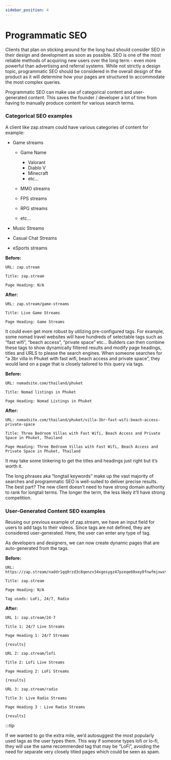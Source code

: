 ```yaml
---
sidebar_position: 4
---
```


# Programmatic SEO

Clients that plan on sticking around for the long haul should consider SEO in their design and development as soon as possible. SEO is one of the most reliable methods of acquiring new users over the long term - even more powerful than advertising and referral systems. While not strictly a design topic, programmatic SEO should be considered in the overall design of the product as it will determine how your pages are structured to accommodate the most complex queries.

  

Programmatic SEO can make use of categorical content and user-generated content. This saves the founder / developer a lot of time from having to manually produce content for various search terms.

  

### Categorical SEO examples

  

A client like zap.stream could have various categories of content for example:

-   Game streams
    -   Game Name
        -   Valorant
        -   Diablo V
        -   Minecraft 
        -   etc...
    -   MMO streams
    
    -   FPS streams
    
    -   RPG streams
    
    -   etc…
    

-   Music Streams
    
-   Casual Chat Streams
    
-   eSports streams
    

  

**Before:**

```
URL: zap.stream

Title: zap.stream

Page Heading: N/A
```
  
  

**After:**

  
```
URL: zap.stream/game-streams

Title: Live Game Streams

Page Heading: Game Streams
```
  

It could even get more robust by utilizing pre-configured tags. For example, some nomad travel websites will have hundreds of selectable tags such as “fast wifi”, “beach access”, “private space” etc… Builders can then combine these tags to show dynamically filtered results and modify page headings, titles and URLS to please the search engines. When someone searches for “a 3br villa in Phuket with fast wifi, beach access and private space”, they would land on a page that is closely tailored to this query via tags.

  

**Before:**

  
```
URL: nomadsite.com/thailand/phuket

Title: Nomad listings in Phuket

Page Heading: Nomad Listings in Phuket
```
  

**After:**

  
```
URL: nomadsite.com/thailand/phuket/villa-3br-fast-wifi-beach-access-private-space

Title: Three Bedroom Villas with Fast Wifi, Beach Access and Private Space in Phuket, Thailand

Page Heading: Three Bedroom Villas with Fast Wifi, Beach Access and Private Space in Phuket, Thailand
```
  

It may take some tinkering to get the titles and headings just right but it’s worth it.

  

The long phrases aka “longtail keywords” make up the vast majority of searches and programmatic SEO is well-suited to deliver precise results. The best part? The new client doesn’t need to have strong domain authority to rank for longtail terms. The longer the term, the less likely it’ll have strong competition.

  

### User-Generated Content SEO examples

  

Reusing our previous example of zap.stream, we have an input field for users to add tags to their videos. Since tags are not defined, they are considered user-generated. Here, the user can enter any type of tag.

  

As developers and designers, we can now create dynamic pages that are auto-generated from the tags.

  

**Before:**

  
```
URL: https://zap.stream/naddr1qq9rzd3c8qenzv34xgesygz47pzeqe60xey0fnwfmjxwxtdz52pqwnxskqs9jmhqx0gj6wz3s5psgqqqwenslj8h0y

Title: zap.stream

Page Heading: N/A

Tag useds: LoFi, 24/7, Radio
```
  

**After:**

  
```
URL 1: zap.stream/24-7

Title 1: 24/7 Live Streams

Page Heading 1: 24/7 Streams

{results}
```
  
```
URL 2: zap.stream/lofi

Title 2: Lofi Live Streams

Page Heading 2: LoFi Streams

{results}
```
  
```
URL 3: zap.stream/radio

Title 3: Live Radio Streams

Page Heading 3 : Live Radio Streams

{results}
```
  
:::tip

If we wanted to go the extra mile, we’d autosuggest the most popularly used tags as the user types them. This way if someone types lofi or lo-fi, they will use the same recommended tag that may be “LoFi”, avoiding the need for separate very closely titled pages which could be seen as spam.
